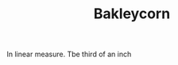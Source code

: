 ---
title: Bakleycorn
letter: B
permalink: "/definitions/bld-bakleycorn.html"
body: In linear measure. Tbe third of an inch
published_at: '2018-07-07'
source: Black's Law Dictionary 2nd Ed (1910)
layout: post
---